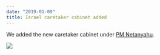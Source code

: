 ```yaml
---
date: "2019-01-09"
title: Israel caretaker cabinet added
---
```


We added the new caretaker cabinet under [PM Netanyahu](http://www.parlgov.org/explore/isr/cabinet/2018-11-18/).

![](/images/parliament-germany.jpg)
